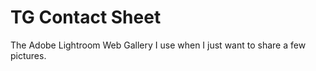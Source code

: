 TG Contact Sheet
================

The Adobe Lightroom Web Gallery I use when I just want to share a few pictures.
